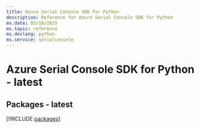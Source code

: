 ```yaml
---
title: Azure Serial Console SDK for Python
description: Reference for Azure Serial Console SDK for Python
ms.date: 03/18/2025
ms.topic: reference
ms.devlang: python
ms.service: serialconsole
---
```

# Azure Serial Console SDK for Python - latest
## Packages - latest
[!INCLUDE [packages](serial-console-index.md)]